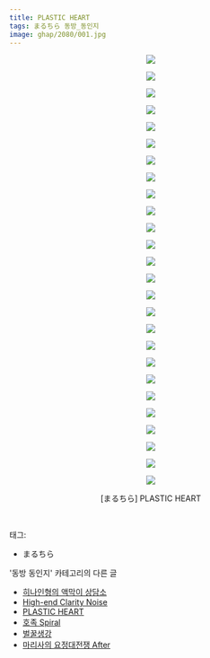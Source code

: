 ```yaml
---
title: PLASTIC HEART
tags: まるちら 동방_동인지
image: ghap/2080/001.jpg
---
```

<div class="article">
<p style="text-align: center; clear: none; float: none;"><img src="{{ site.nasurl }}/ghap/2080/001.jpg"/></p>
<p style="text-align: center; clear: none; float: none;"><img src="{{ site.nasurl }}/ghap/2080/002.jpg"/></p>
<p style="text-align: center; clear: none; float: none;"><img src="{{ site.nasurl }}/ghap/2080/003.jpg"/></p>
<p style="text-align: center; clear: none; float: none;"><img src="{{ site.nasurl }}/ghap/2080/004.jpg"/></p>
<p style="text-align: center; clear: none; float: none;"><img src="{{ site.nasurl }}/ghap/2080/005.jpg"/></p>
<p style="text-align: center; clear: none; float: none;"><img src="{{ site.nasurl }}/ghap/2080/006.jpg"/></p>
<p style="text-align: center; clear: none; float: none;"><img src="{{ site.nasurl }}/ghap/2080/007.jpg"/></p>
<p style="text-align: center; clear: none; float: none;"><img src="{{ site.nasurl }}/ghap/2080/008.jpg"/></p>
<p style="text-align: center; clear: none; float: none;"><img src="{{ site.nasurl }}/ghap/2080/009.jpg"/></p>
<p style="text-align: center; clear: none; float: none;"><img src="{{ site.nasurl }}/ghap/2080/010.jpg"/></p>
<p style="text-align: center; clear: none; float: none;"><img src="{{ site.nasurl }}/ghap/2080/011.jpg"/></p>
<p style="text-align: center; clear: none; float: none;"><img src="{{ site.nasurl }}/ghap/2080/012.jpg"/></p>
<p style="text-align: center; clear: none; float: none;"><img src="{{ site.nasurl }}/ghap/2080/013.jpg"/></p>
<p style="text-align: center; clear: none; float: none;"><img src="{{ site.nasurl }}/ghap/2080/014.jpg"/></p>
<p style="text-align: center; clear: none; float: none;"><img src="{{ site.nasurl }}/ghap/2080/015.jpg"/></p>
<p style="text-align: center; clear: none; float: none;"><img src="{{ site.nasurl }}/ghap/2080/016.jpg"/></p>
<p style="text-align: center; clear: none; float: none;"><img src="{{ site.nasurl }}/ghap/2080/017.jpg"/></p>
<p style="text-align: center; clear: none; float: none;"><img src="{{ site.nasurl }}/ghap/2080/018.jpg"/></p>
<p style="text-align: center; clear: none; float: none;"><img src="{{ site.nasurl }}/ghap/2080/019.jpg"/></p>
<p style="text-align: center; clear: none; float: none;"><img src="{{ site.nasurl }}/ghap/2080/020.jpg"/></p>
<p style="text-align: center; clear: none; float: none;"><img src="{{ site.nasurl }}/ghap/2080/021.jpg"/></p>
<p style="text-align: center; clear: none; float: none;"><img src="{{ site.nasurl }}/ghap/2080/022.jpg"/></p>
<p style="text-align: center; clear: none; float: none;"><img src="{{ site.nasurl }}/ghap/2080/023.jpg"/></p>
<p style="text-align: center; clear: none; float: none;"><img src="{{ site.nasurl }}/ghap/2080/024.jpg"/></p>
<p style="text-align: center; clear: none; float: none;"><img src="{{ site.nasurl }}/ghap/2080/025.jpg"/></p>
<p style="text-align: center; clear: none; float: none;"><img src="{{ site.nasurl }}/ghap/2080/026.jpg"/></p>
<p style="text-align: center; clear: none; float: none;">[まるちら] PLASTIC HEART</p>
<p><br/></p>
</div><div class="tagTrail">
<p>태그: </p>
<ul>
<li>まるちら</li>
</ul>
</div><div class="another">
<p>'동방 동인지' 카테고리의 다른 글</p>
<ul>
<li><a href="/2016-09-09-ghap_2082">히나인형의 액막이 상담소</a></li>
<li><a href="/2016-09-09-ghap_2081">High-end Clarity Noise</a></li>
<li><a href="/2016-09-09-ghap_2080">PLASTIC HEART</a></li>
<li><a href="/2016-09-09-ghap_2078">호족 Spiral</a></li>
<li><a href="/2016-09-09-ghap_2077">벌꿀생강</a></li>
<li><a href="/2016-09-09-ghap_2076">마리사의 요정대전쟁 After</a></li>
</ul>
</div><div class="cb_module cb_fluid">
<div class="cb_wrt cb_profile">
</div><!-- commentList close -->
</div>